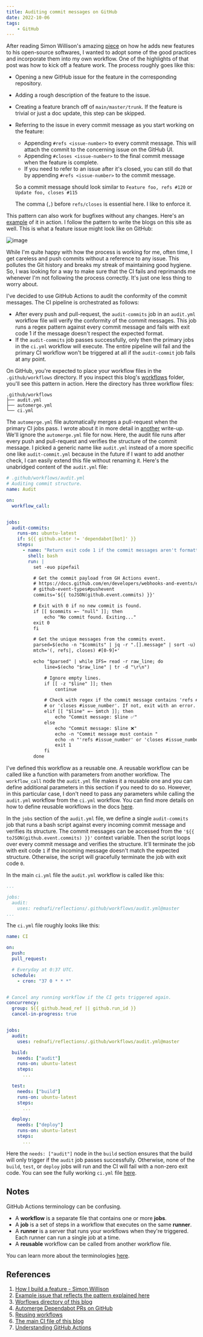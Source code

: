 ```yaml
---
title: Auditing commit messages on GitHub
date: 2022-10-06
tags:
    - GitHub
---
```


After reading Simon Willison's amazing [piece][1] on how he adds new features to his
open-source softwares, I wanted to adopt some of the good practices and incorporate them
into my own workflow. One of the highlights of that post was how to kick off a feature
work. The process roughly goes like this:

* Opening a new GitHub issue for the feature in the corresponding repository.
* Adding a rough description of the feature to the issue.
* Creating a feature branch off of `main/master/trunk`. If the feature is trivial or
just a doc update, this step can be skipped.
* Referring to the issue in every commit message as you start working on the feature:

    * Appending `#refs <issue-number>` to every commit message. This will attach the
    commit to the concerning issue on the GitHub UI.
    * Appending `#closes <issue-number>` to the final commit message when the feature
    is complete.
    * If you need to refer to an issue after it's closed, you can still do that by
    appending `#refs <issue-number>` to the commit message.

    So a commit message should look similar to `Feature foo, refs #120` or
    `Update foo, closes #115`

    The comma (`,`) before `refs/closes` is essential here. I like to enforce it.

This pattern can also work for bugfixes without any changes. Here's an [example][2] of
it in action. I follow the pattern to write the blogs on this site as well. This is
what a feature issue might look like on GitHub:

![image](https://user-images.githubusercontent.com/30027932/194779762-2000b766-3efa-421c-be77-757233e1e8f2.png)

While I'm quite happy with how the process is working for me, often time, I get
careless and push commits without a reference to any issue. This pollutes the Git
history and breaks my streak of maintaining good hygiene. So, I was looking for a way
to make sure that the CI fails and reprimands me whenever I'm not following the process
correctly. It's just one less thing to worry about.

I've decided to use GitHub Actions to audit the conformity of the commit messages. The
CI pipeline is orchestrated as follows:

* After every push and pull-request, the `audit-commits` job in an `audit.yml` workflow
file will verify the conformity of the commit messages. This job runs a regex pattern
against every commit message and fails with exit code 1 if the message doesn't respect
the expected format.
* If the `audit-commits` job passes successfully, only then the primary jobs in the
`ci.yml` workflow will execute. The entire pipeline will fail and the primary CI
workflow won't be triggered at all if the `audit-commit` job fails at any point.

On GitHub, you're expected to place your workflow files in the `.github/workflows`
directory. If you inspect this blog's [workflows][3] folder, you'll see this pattern in
action. Here the directory has three workflow files:

```
.github/workflows
├── audit.yml
├── automerge.yml
└── ci.yml
```

The `automerge.yml` file automatically merges a pull-request when the primary CI jobs
pass. I wrote about it in more detail in [another][4] write-up. We'll ignore the
`automerge.yml` file for now. Here, the audit file runs after every push and
pull-request and verifies the structure of the commit message. I picked a generic name
like `audit.yml` instead of a more specific one like `audit-commit.yml` because in the
future if I want to add another check, I can easily extend this file without renaming
it. Here's the unabridged content of the `audit.yml` file:

```yaml
# .github/workflows/audit.yml
# Auditing commit structure.
name: Audit

on:
  workflow_call:


jobs:
  audit-commits:
    runs-on: ubuntu-latest
    if: ${{ github.actor != 'dependabot[bot]' }}
    steps:
      - name: "Return exit code 1 if the commit messages aren't formatted correctly."
        shell: bash
        run: |
          set -euo pipefail

          # Get the commit payload from GH Actions event.
          # https://docs.github.com/en/developers/webhooks-and-events/events/
          # github-event-types#pushevent
          commits='${{ toJSON(github.event.commits) }}'

          # Exit with 0 if no new commit is found.
          if [[ $commits =~ "null" ]]; then
              echo "No commit found. Exiting..."
          exit 0
          fi

          # Get the unique messages from the commits event.
          parsed=$(echo -n "$commits" | jq -r ".[].message" | sort -u)
          mtch='(, refs|, closes) #[0-9]+'

          echo "$parsed" | while IFS= read -r raw_line; do
              line=$(echo "$raw_line" | tr -d "\r\n")

              # Ignore empty lines.
              if [[ -z "$line" ]]; then
                  continue

              # Check with regex if the commit message contains 'refs #issue_number'
              # or 'closes #issue_number'. If not, exit with an error.
              elif [[ "$line" =~ $mtch ]]; then
                  echo "Commit message: $line ✅"
              else
                  echo "Commit message: $line ❌"
                  echo -n "Commit message must contain "
                  echo -n "'refs #issue_number' or 'closes #issue_number'."
                  exit 1
              fi
          done
```

I've defined this workflow as a reusable one. A reusable workflow can be called like a
function with parameters from another workflow. The `workflow_call` node the `audit.yml`
file makes it a reusable one and you can define additional parameters in this section if
you need to do so. However, in this particular case, I don't need to pass any parameters
while calling the `audit.yml` workflow from the `ci.yml` workflow. You can find more
details on how to define reusable workflows in the docs [here][5].

In the `jobs` section of the `audit.yml` file, we define a single `audit-commits` job
that runs a bash script against every incoming commit message and verifies its
structure. The commit messages can be accessed from the
`'${{ toJSON(github.event.commits) }}'` context variable. Then the script loops over
every commit message and verifies the structure. It'll terminate the job with exit code
`1` if the incoming message doesn't match the expected structure. Otherwise, the script
will gracefully terminate the job with exit code `0`.

In the main `ci.yml` file the `audit.yml` workflow is called like this:

```yaml
...

jobs:
  audit:
    uses: rednafi/reflections/.github/workflows/audit.yml@master
...
```

The `ci.yml` file roughly looks like this:

```yaml
name: CI

on:
  push:
  pull_request:

  # Everyday at 0:37 UTC.
  schedule:
    - cron: "37 0 * * *"


# Cancel any running workflow if the CI gets triggered again.
concurrency:
  group: ${{ github.head_ref || github.run_id }}
  cancel-in-progress: true


jobs:
  audit:
    uses: rednafi/reflections/.github/workflows/audit.yml@master

  build:
    needs: ["audit"]
    runs-on: ubuntu-latest
    steps:
      ...

  test:
    needs: ["build"]
    runs-on: ubuntu-latest
    steps:
      ...

  deploy:
    needs: ["deploy"]
    runs-on: ubuntu-latest
    steps:
      ...
```

Here the `needs: ["audit"]` node in the `build` section ensures that the build will only
trigger if the `audit` job passes successfully. Otherwise, none of the `build`,
`test`, or `deploy` jobs will run and the CI will fail with a non-zero exit code. You
can see the fully working `ci.yml` file [here][6].

## Notes

GitHub Actions terminology can be confusing.

* A **workflow** is a separate file that contains one or more **jobs**.
* A **job** is a set of steps in a workflow that executes on the same **runner**.
* A **runner** is a server that runs your workflows when they're triggered. Each runner
can run a single job at a time.
* A **reusable** workflow can be called from another workflow file.

You can learn more about the terminologies [here][7].

## References

[1]: https://simonwillison.net/2022/Jan/12/how-i-build-a-feature/
[2]: https://github.com/rednafi/reflections/issues/170
[3]: https://github.com/rednafi/reflections/tree/master/.github/workflows
[4]: https://rednafi.github.io/misc/automerge_dependabot_prs_on_github/
[5]: https://docs.github.com/en/actions/using-workflows/reusing-workflows
[6]: https://github.com/rednafi/reflections/blob/master/.github/workflows/ci.yml
[7]: https://docs.github.com/en/actions/learn-github-actions/understanding-github-actions

1. [How I build a feature - Simon Willison](https://simonwillison.net/2022/Jan/12/how-i-build-a-feature/)
2. [Example issue that reflects the pattern explained here](https://github.com/rednafi/reflections/issues/170)
3. [Worflows directory of this blog](https://github.com/rednafi/reflections/tree/master/.github/workflows)
4. [Automerge Dependabot PRs on GitHub](https://rednafi.github.io/misc/automerge_dependabot_prs_on_github/)
5. [Reusing workflows](https://docs.github.com/en/actions/using-workflows/reusing-workflows)
6. [The main CI file of this blog](https://github.com/rednafi/reflections/blob/master/.github/workflows/ci.yml)
7. [Understanding GitHub Actions](https://docs.github.com/en/actions/learn-github-actions/understanding-github-actions)

